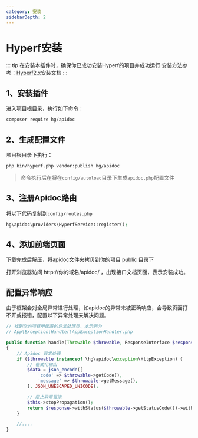 ```yaml
---
category: 安装
sidebarDepth: 2
---
```


<script setup lang="ts">
import DownloadFe from "@DownloadFe";
</script>

# Hyperf安装

::: tip 在安装本插件时，确保你已成功安装Hyperf的项目并成功运行
安装方法参考：[Hyperf2.x安装文档](https://hyperf.wiki/2.2/#/zh-cn/quick-start/install)
:::



## 1、安装插件
进入项目根目录，执行如下命令：
```sh
composer require hg/apidoc
```

## 2、生成配置文件
项目根目录下执行：
```
php bin/hyperf.php vendor:publish hg/apidoc
```
> 命令执行后在将在`config/autoload`目录下生成`apidoc.php`配置文件


## 3、注册Apidoc路由

将以下代码复制到`config/routes.php`

```php
hg\apidoc\providers\HyperfService::register();
```

## 4、添加前端页面

<ClientOnly>
<DownloadFe ></DownloadFe>
</ClientOnly>


下载完成后解压，将apidoc文件夹拷贝到你的项目 public 目录下

打开浏览器访问   http://你的域名/apidoc/ ，出现接口文档页面，表示安装成功。


## 配置异常响应

由于框架会对全局异常进行处理，如apidoc的异常未被正确响应，会导致页面打不开或报错，配置以下异常处理来解决问题。

```php
// 找到你的项目所配置的异常处理类，本示例为
// App\Exception\Handler\AppExceptionHandler.php

public function handle(Throwable $throwable, ResponseInterface $response)
{
    // Apidoc 异常处理
    if ($throwable instanceof \hg\apidoc\exception\HttpException) {
        // 格式化输出
        $data = json_encode([
            'code' => $throwable->getCode(),
            'message' => $throwable->getMessage(),
        ], JSON_UNESCAPED_UNICODE);

        // 阻止异常冒泡
        $this->stopPropagation();
        return $response->withStatus($throwable->getStatusCode())->withBody(new SwooleStream($data));
    }

    //....
}

```


